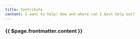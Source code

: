```yaml
---
title: Contribute
content: I want to help! How and where can I best help out?
---
```


<Hero :text="$page.frontmatter.title" />
<h3>{{ $page.frontmatter.content }}</h3>
